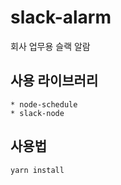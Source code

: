 # slack-alarm
회사 업무용 슬랙 알람

## 사용 라이브러리
    * node-schedule
    * slack-node

## 사용법
```yarn install```
